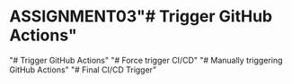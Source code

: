 # ASSIGNMENT03"# Trigger GitHub Actions" 
"# Trigger GitHub Actions" 
"# Force trigger CI/CD" 
"# Manually triggering GitHub Actions" 
"# Final CI/CD Trigger" 
